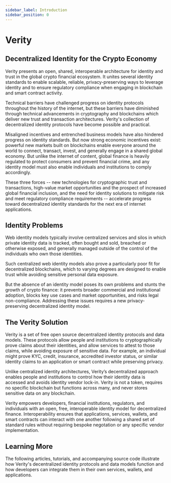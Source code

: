 ```yaml
---
sidebar_label: Introduction
sidebar_position: 0
---
```


# Verity

## Decentralized Identity for the Crypto Economy

Verity presents an open, shared, interoperable architecture for identity and trust in the global crypto financial ecosystem. It unites several identity standards to enable scalable, reliable, privacy-preserving ways to leverage identity and to ensure regulatory compliance when engaging in blockchain and smart contract activity.

Technical barriers have challenged progress on identity protocols throughout the history of the internet, but these barriers have diminished through technical advancements in cryptography and blockchains which deliver new trust and transaction architectures. Verity's collection of decentralized identity protocols have become possible and practical.

Misaligned incentives and entrenched business models have also hindered progress on identity standards. But now strong economic incentives exist: powerful new markets built on blockchains enable everyone around the world to connect, transact, invest, and generally engage in a shared global economy. But unlike the internet of content, global finance is heavily regulated to protect consumers and prevent financial crime, and any identity model must also enable individuals and institutions to comply accordingly.

These three forces -- new technologies for cryptographic trust and transactions, high-value market opportunities and the prospect of increased global financial inclusion, and the need for identity solutions to mitigate risk and meet regulatory compliance requirements -- accelerate progress toward decentralized identity standards for the next era of internet applications.

## Identity Problems

Web identity models typically involve centralized services and silos in which private identity data is tracked, often bought and sold, breached or otherwise exposed, and generally managed outside of the control of the individuals who own those identities.

Such centralized web identity models also prove a particularly poor fit for decentralized blockchains, which to varying degrees are designed to enable trust while avoiding sensitive personal data exposure.

But the absence of an identity model poses its own problems and stunts the growth of crypto finance: it prevents broader commercial and institutional adoption, blocks key use cases and market opportunities, and risks legal non-compliance. Addressing these issues requires a new privacy-preserving decentralized identity model.

## The Verity Solution

Verity is a set of free open source decentralized identity protocols and data models. These protocols allow people and institutions to cryptographically prove claims about their identities, and allow services to attest to those claims, while avoiding exposure of sensitive data. For example, an individual might prove KYC, credit, insurance, accredited investor status, or similar identity claims to an application or smart contract while preserving privacy.

Unlike centralized identity architectures, Verity’s decentralized approach enables people and institutions to control how their identity data is accessed and avoids identity vendor lock-in. Verity is not a token, requires no specific blockchain but functions across many, and never stores sensitive data on any blockchain.

Verity empowers developers, financial institutions, regulators, and individuals with an open, free, interoperable identity model for decentralized finance. Interoperability ensures that applications, services, wallets, and smart contracts can interact with one another following a shared set of standard rules without requiring bespoke negotation or any specific vendor implementation.

## Learning More

The following articles, tutorials, and accompanying source code illustrate how Verity's decentralized identity protocols and data models function and how developers can integrate them in their own services, wallets, and applications.
